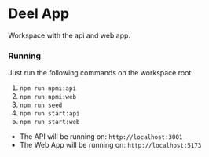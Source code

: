 # Deel App

Workspace with the api and web app.

### Running

Just run the following commands on the workspace root:

1. `npm run npmi:api`
2. `npm run npmi:web`
3. `npm run seed`
4. `npm run start:api`
5. `npm run start:web`

- The API will be running on: `http://localhost:3001`
- The Web App will be running on: `http://localhost:5173`